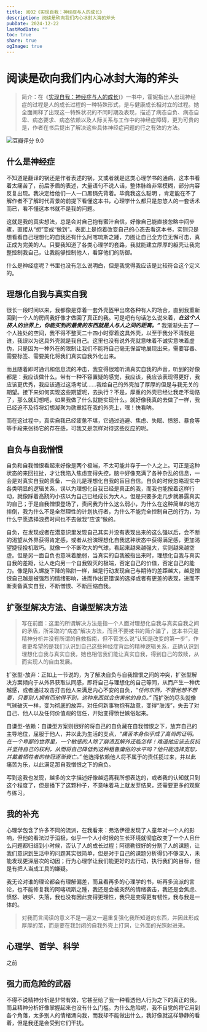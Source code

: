 ```yaml
---
title: 阅02《实现自我：神经症与人的成长》
description: 阅读是砍向我们内心冰封大海的斧头
pubDate: 2024-12-22
lastModDate: ""
toc: true
share: true
ogImage: true
---
```


# 阅读是砍向我们内心冰封大海的斧头

> 简介：在《[实现自我：神经症与人的成长](https://book.douban.com/subject/30356524/))》一书中，霍妮指出人出现神经症的过程是人的成长过程的一种特殊形式，是与健康成长相对立的过程。她全面阐释了出现这一特殊状况的不同时期及表现，描述了病态自负、病态自卑、病态要求、病态依赖以及人际关系与工作中的神经症障碍，更为可贵的是，作者在书后提出了解决这些具体神经症问题的行之有效的方法。

![豆瓣评分 9.0](https://pic.arkread.com/cover/ebook/f/152616490.1653696499.jpg!cover_default.jpg)

## 什么是神经症

不知道是翻译的锅还是作者表述的锅，又或者就是这类心理学书的通病，这本书看着太痛苦了，前后矛盾的表述，大量语句不说人话，整体脉络非常模糊，部分内容反复出现。我决定给他们一人一口黑锅先背着。毕竟我这么聪明 ，肯定能在不了解作者不了解时代背景的前提下看懂这本书，心理学什么都只是忽悠人的一套话术而已，看不懂这本书就不是我的问题。

这就是我的真实想法，总是会对自己抱有蜜汁自信，好像自己能直接忽略中间步骤，直接从“想”变成“做到”。表面上是抱着改变自己的心态去看这本书，实则只是想看看自己理想化的自我还有什么阿喀琉斯之踵，力图让自己全方位无懈可击，真正成为完美的人。只要我知道了各类心理学的套路，我就能建立厚厚的躯壳让我完整控制我自己，让我能够控制他人，看穿他们的防御。

什么是神经症呢？书里也没有怎么说明白，但是我觉得我应该是比较符合这个定义的。

## 理想化自我与真实自我

很长一段时间以来，我都像是穿着一套外壳盔甲出席各种有人的场合，直到我重新回到一个人的房间我好像才做回了真正的我。可是吧有句话怎么说来着，_**在这个人挤人的世界上，你能买到的最贵的东西就是人与人之间的距离。”**_ 我渐渐失去了一个人独处的空间，我不得不整天二十四小时穿着这具外壳，以至于我分不清我是谁，我误以为这具外壳就是我自己。这里也没有说外壳就意味着不诚实意味着虚伪，只是因为一种外在的限制让我们不能将自己毫无保留地展现出来，需要容器、需要标签、需要美化将我们真实自我外化出来。

而且随着即时通讯和信息流的冲击，我变得很难听清真实自我的声音，听到的好像都是：我应该做什么。带有一种不容置疑的感觉，我应该，我应该表现得更好，我应该更优秀，我应该通过这场考试……我给自己的外壳加了厚厚的但是与我无关的期望。接下来如何实现这些期望呢，去执行？不是，厚重的外壳已经让我走不动路了，那么就幻想吧，如果我做了什么就能实现什么。就好像我真的去做了一样，我已经迫不及待将幻想凝聚为勋章挂在我的外壳上，嘿！快看呐。

而在这过程中，真实自我已经疲惫不堪，它通过逃避、焦虑、失眠、愤怒、暴食等等手段来张扬它的存在感，可我又是怎样对待这些反应的呢。

## 自负与自我憎恨

自负和自我憎恨看起来好像是两个极端，不太可能并存于一个人之上。可正是这种状态的来回拉扯，才让我陷入焦虑变得失控，脑中好像充满了各种杂乱的信息，一会是对真实自我的责备，一会儿是理想化自我的盲目自信。自负的时候忽略现实中各类明显的逻辑关系，误以为理想化自我已经是真正的我，而我也能按着这样行动，就像踩着高跷的小孩以为自己已经成长为大人，但是只要多走几步就暴露真实的自己；于是自我憎恨登场了，责问我为什么这么弱小，为什么在这种简单的地方摔倒，我为什么不是全然理性的计划执行者，为什么不能完全控制自己的行为，为什么宁愿选择浪费时间也不去做我“应该”做的。

自负，在发现或者在潜意识里发现自己其实并没有表现出来的这么强以后，会不断的渴望从外界获得肯定感，或者从扮演理想化自我这种状态中获得满足感，更加渴望捷径投机取巧。就像一个不断吹大的气球，看起来越来越强大，实则越来越空虚。但是另一面自负也意味着脆弱，当真实的自我被指出来时，理想化自我与真实自我的差距，让人走向另一个自我毁灭的极端，否定自己的价值，否定自己的能力。像是陷入螺旋下降的陷阱一样，越是行动发现自己与期待的差距越大，越是憎恨自己越是被强烈的情绪影响，进而作出更错误的选择或者有更差的表现，进而不断责备真实自我，不断憎恨、不断压缩自我。

## 扩张型解决方法、自谦型解决方法

> 写在前面：这里的所谓解决方法是指一个人面对理想化自我与真实自我之间的矛盾，所采取的“病态”解决方法，而且不要被书的简介骗了，这本书只是精神分析并没有所谓的自救指南，但不管怎么说“认知是改变的第一步”，作者更希望的是我们认识到自己这些神经症背后的精神逻辑关系，正确认识到理想化自我与真实自我，她也相信我们能让真实自我，得到自己的救赎，从而实现人的自由发展。

扩张型-放弃：正如上一节说的，为了解决自负与自我憎恨之间的冲突，扩张型解决方案倾向于从外界获取认同感，即将自己与理想化的自己等同，从而产生一种优越感，或者通过攻击打击他人来满足内心不安的自负，_“任何东西，不管他想不想要，只要别人拥有而他得不到，这种东西就会伤害他的自负。”_ 而扩张的尽头就像气球破灭一样，变为彻底的放弃，对任何新事物抱有敌意，变得“肤浅”，失去了对自己、他人以及任何价值观的信任，开始变得愤世嫉俗起来。

自谦型-依赖：自谦型方案则很好的将自己的自负藏在自我憎恨之下，放弃自己的主导地位，屈服于他人，并以此为生活的支点，_“痛苦本身似乎成了高尚的证明。在一个卑鄙的世界里，一个敏感的人除了崩溃瓦解外还能怎样！难道他应该去反抗并坚持自己的权利，从而将自己降低到这种粗鲁庸俗的水平吗？他只能选择宽恕，并戴着牺牲者的桂冠逐渐衰亡。”_ 他选择依赖他人将不属于的责任揽过来，并以此痛苦为乐，以此满足那自我憎恨之下的自负。

写到这我也发现，越多的文字描述好像越远离我所想表达的，或者我的认知就只到这个程度了，但是播下了这颗种子，不意味着马上就发芽结果，还需要更多的观察与练习。

## 我的补充

心理学包含了许多不同的流派，在我看来：弗洛伊德发现了人童年对一个人的影响，但他的看法过于消极，似乎一个人小时候的生长环境就彻底改变了一个人且什么问题都归结到小时候，否认了人的成长过程；阿德勒很好的分割了人的课题，让我们意识到生活中的问题其实很简单，但是对于自己的课题分析得仍不够深入，未能发现更深层次的动因；行为心理学让我们能更好的去行动，执行我们的目标，但是有把人当成工具的嫌疑。

我无论对谁的理论都会有理解偏差，而且看再多的心理学的书，听再多流派的言论，也不能修复我的阿喀琉斯之踵，我还是会被突然的情绪袭击，我还是会焦虑、愤怒、嫉妒、失落，我也没有因此变得更理性，我只是变得更有韧性，我与我是一体的。

>  对我而言阅读的意义不是一遍又一遍重复强化我所知道的东西，并因此形成厚厚的茧，而是要在我封闭的自我外壳上打洞，让外面的光照射进来。


## 心理学、哲学、科学

之前

## 强力而危险的武器

不得不说精神分析是非常有效，它甚至给了我一种看透他人行为之下的真正的我，而且精神分析好像掌握起来也没有什么门槛。为什么危险呢，我不自觉的将它用到各个角落，太多别人的情绪涌向我，而我却不能做出什么，我好像就这样静静的看着，但是我还是会受到它们干扰。